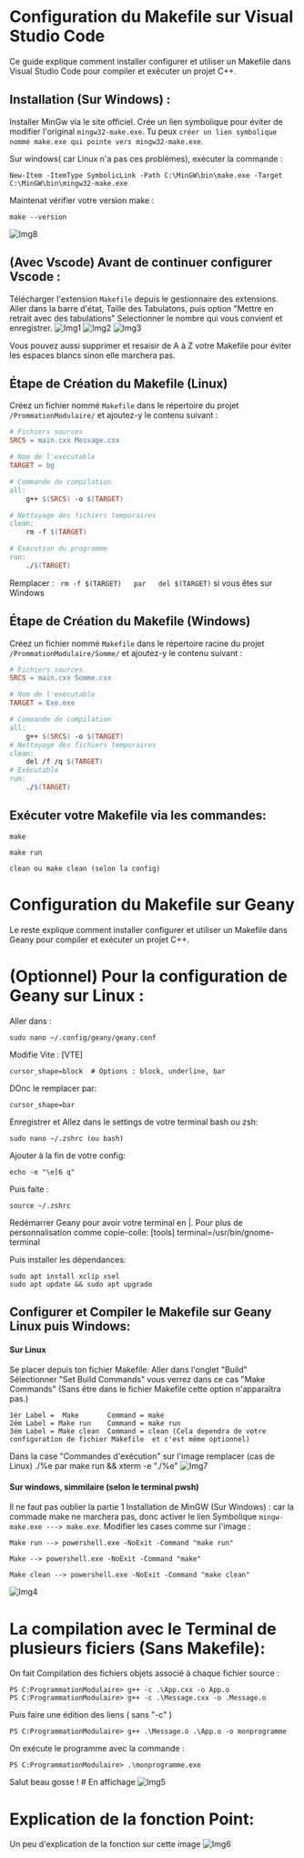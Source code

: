 # Configuration du Makefile sur Visual Studio Code

Ce guide explique comment installer configurer et utiliser un Makefile dans Visual Studio Code pour compiler et exécuter un projet C++.

## Installation (Sur Windows) :
Installer MinGw via le site officiel.
Crée un lien symbolique pour éviter de modifier l'original ```mingw32-make.exe```.
Tu peux ```créer un lien symbolique nommé make.exe qui pointe vers mingw32-make.exe```.

Sur windows( car Linux n'a pas ces problèmes), exécuter la commande :
```
New-Item -ItemType SymbolicLink -Path C:\MinGW\bin\make.exe -Target C:\MinGW\bin\mingw32-make.exe
```

Maintenat vérifier votre version make :
```
make --version
```
![Img8](img/Tab7.png)


## (Avec Vscode) Avant de continuer configurer Vscode :
Télécharger l'extension ``` Makefile ``` depuis le gestionnaire des extensions.
Aller dans la barre d'état, Taille des Tabulatons, puis option "Mettre en retrait avec des tabulations"
Selectionner le nombre qui vous convient et enregistrer.
![Img1](img/Tab0.png)
![Img2](img/Tab1.png)
![Img3](img/Tab2.png)


Vous pouvez aussi supprimer et resaisir de A à Z votre Makefile pour éviter les espaces blancs sinon elle marchera pas.

## Étape de Création du Makefile (Linux)

Créez un fichier nommé `Makefile` dans le répertoire du projet ```/PrommationModulaire/``` et ajoutez-y le contenu suivant :

```makefile
# Fichiers sources
SRCS = main.cxx Message.cxx

# Nom de l'exécutable
TARGET = bg

# Commande de compilation
all:
    g++ $(SRCS) -o $(TARGET)

# Nettoyage des fichiers temporaires
clean:
    rm -f $(TARGET)

# Exécution du programme
run:
    ./$(TARGET)
```

Remplacer :   ``` rm -f $(TARGET)   par   del $(TARGET)```  si vous êtes sur Windows

## Étape de Création du Makefile (Windows)

Créez un fichier nommé `Makefile` dans le répertoire racine du projet ```/PrommationModulaire/Somme/``` et ajoutez-y le contenu suivant :

```makefile
# Fichiers sources
SRCS = main.cxx Somme.cxx

# Nom de l'exécutable
TARGET = Exe.exe

# Commande de compilation
all:
	g++ $(SRCS) -o $(TARGET)
# Nettoyage des fichiers temporaires
clean:
	del /f /q $(TARGET)
# Exécutable
run:
	./$(TARGET)

```
## Exécuter votre Makefile via les commandes:
```
make
```
```
make run
```
```
clean ou make clean (selon la config)
```
# Configuration du Makefile sur Geany

Le reste explique comment installer configurer et utiliser un Makefile dans Geany pour compiler et exécuter un projet C++.
# (Optionnel) Pour la configuration de Geany sur Linux :
Aller dans :
```
sudo nano ~/.config/geany/geany.conf
```
Modifie Vite :
[VTE]
```
cursor_shape=block  # Options : block, underline, bar
```
DOnc le remplacer par:
```
cursor_shape=bar
```
Enregistrer et Allez dans le settings de votre terminal bash ou zsh:
```
sudo nano ~/.zshrc (ou bash)
```
Ajouter à la fin de votre config:
```
echo -e "\e[6 q" 
```
Puis faite :
```
source ~/.zshrc
```

Redémarrer Geany pour avoir votre terminal en |.
Pour plus de personnalisation comme copie-colle:
[tools]
terminal=/usr/bin/gnome-terminal

Puis installer les dépendances:
```
sudo apt install xclip xsel
sudo apt update && sudo apt upgrade
```

## Configurer et Compiler le Makefile sur Geany  Linux puis Windows: 
#### Sur Linux
Se placer depuis ton fichier Makefile:
Aller dans l'onglet "Build"
Sélectionner "Set Build Commands" vous verrez dans ce cas "Make Commands" (Sans être dans le fichier Makefile cette option n'apparaîtra pas.)
```
1ér Label =  Make       Command = make
2ém Label = Make run    Command = make run
3ém Label = Make clean  Command = clean (Cela dependra de votre configuration de fichier Makefile  et c'est même optionnel)
```
Dans la case "Commandes d'exécution" sur l'image remplacer (cas de Linux) ./%e par make run && xterm -e "./%e"
![Img7](img/Tab6.png)

#### Sur windows, simmilaire (selon le terminal pwsh)
Il ne faut pas oublier la partie 1 Installation de MinGW (Sur Windows) : car la commade make ne marchera pas, donc activer le lien Symbolique ```mingw-make.exe ---> make.exe```.
Modifier les cases comme sur l'image :
```
Make run --> powershell.exe -NoExit -Command "make run"
```
```
Make --> powershell.exe -NoExit -Command "make"
```
```
Make clean --> powershell.exe -NoExit -Command "make clean"
```

![Img4](img/Tab3.png)



# La compilation avec le Terminal de plusieurs ficiers (Sans Makefile):
On fait Compilation des fichiers objets associé à chaque fichier source :
```
PS C:ProgrammationModulaire> g++ -c .\App.cxx -o App.o
PS C:ProgrammationModulaire> g++ -c .\Message.cxx -o .Message.o
```

Puis faire une édition des liens ( sans "-c" )
```
PS C:ProgrammationModulaire> g++ .\Message.o .\App.o -o monprogramme
```
On exécute le programme  avec la commande :
```
PS C:ProgrammationModulaire> .\monprogramme.exe
```
Salut beau gosse ! # En affichage
![Img5](img/Tab4.png)


# Explication de la fonction Point:
Un peu d'explication de la fonction sur cette image
![Img6](img/Tab5.png)
